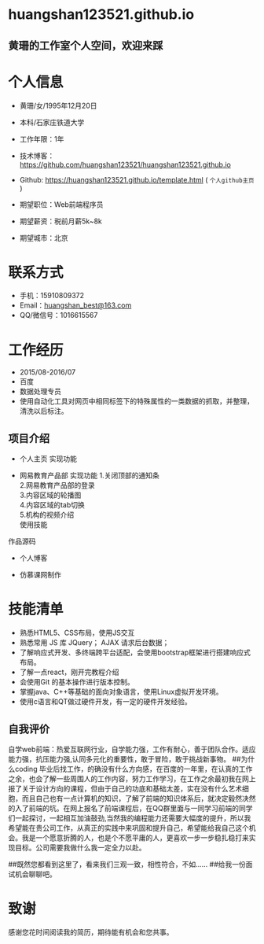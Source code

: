 # huangshan123521.github.io
黄珊的工作室个人空间，欢迎来踩
---

# 个人信息

 - 黄珊/女/1995年12月20日 
 - 本科/石家庄铁道大学 
 - 工作年限：1年
 - 技术博客：https://github.com/huangshan123521/huangshan123521.github.io
 - Github: https://huangshan123521.github.io/template.html ( ``` 个人github主页 ```  )

 - 期望职位：Web前端程序员
 - 期望薪资：税前月薪5k~8k
 - 期望城市：北京

# 联系方式

- 手机：15910809372 
- Email：huangshan_best@163.com 
- QQ/微信号：1016615567


# 工作经历
- 2015/08-2016/07
- 百度
- 数据处理专员
- 使用自动化工具对网页中相同标签下的特殊属性的一类数据的抓取，并整理，清洗以后标注。

## 项目介绍

- 个人主页
实现功能

- 网易教育产品部
实现功能
        1.关闭顶部的通知条<br>
        2.网易教育产品部的登录<br>
        3.内容区域的轮播图<br>
        4.内容区域的tab切换<br>
        5.机构的视频介绍   <br>
使用技能 


作品源码

- 个人博客



- 仿慕课网制作





# 技能清单

- 熟悉HTML5、CSS布局，使用JS交互 
- 熟悉常用 JS 库 JQuery； AJAX 请求后台数据；
- 了解响应式开发、多终端跨平台适配，会使用bootstrap框架进行搭建响应式布局。
- 了解一点react，刚开完教程介绍
- 会使用Git 的基本操作进行版本控制。
- 掌握java、C++等基础的面向对象语言，使用Linux虚拟开发环境。
- 使用c语言和QT做过硬件开发，有一定的硬件开发经验。

## 自我评价	
自学web前端：热爱互联网行业，自学能力强，工作有耐心，善于团队合作。适应能力强，抗压能力强,认同多元化的重要性，敢于冒险，敢于挑战新事物。
##为什么coding
  毕业后找工作，的确没有什么方向感，在百度的一年里，在认真的工作之余，也会了解一些周围人的工作内容，努力工作学习，在工作之余最初我在网上报了关于设计方向的课程，但由于自己的功底和基础太差，实在没有什么艺术细胞，而且自己也有一点计算机的知识，了解了前端的知识体系后，就决定毅然决然的入了前端的坑。在网上报名了前端课程后，在QQ群里面与一同学习前端的同学们一起探讨，一起相互加油鼓劲,当然我的编程能力还需要大幅度的提升，所以我希望能在贵公司工作，从真正的实践中来巩固和提升自己，希望能给我自己这个机会。我是一个愿意折腾的人，也是个不愿平庸的人，更喜欢一步一步稳扎稳打来实现目标。公司需要我做什么我一定全力以赴。

##既然您都看到这里了，看来我们三观一致，相性符合，不如……
##给我一份面试机会聊聊吧。

# 致谢
感谢您花时间阅读我的简历，期待能有机会和您共事。

